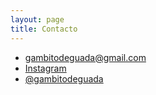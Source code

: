 ```yaml
---
layout: page
title: Contacto
---
```

<ul>
  <li><a href="mailto:gambitodeguada@gmail.com">gambitodeguada@gmail.com</a></li>
  <li><a href="https://www.instagram.com/gambitodeguada">Instagram</a></li>
  <li><a href="https://x.com/gambitodeguada">@gambitodeguada</a></li>
</ul>
